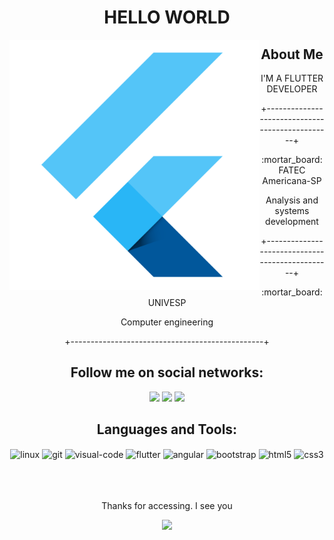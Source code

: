 <!-- title -->
<h1 align="center" >HELLO WORLD</h1>

<!-- image -->
<img align="left" width="400" height="400" src="assets/flutter_logo.png"/>

<!-- about -->
<div align="center">
  <h2>About Me</h2>
  <p>I'M A FLUTTER DEVELOPER</p>
  <p>+------------------------------------------------+</p>
  <p>:mortar_board: FATEC Americana-SP</p>
  <p>Analysis and systems development</p>
  <p>+------------------------------------------------+</p>
  <p>:mortar_board: UNIVESP</p>
  <p>Computer engineering</p>
  <p>+------------------------------------------------+</p>
</div>

<!-- social -->
<div align="center">
  <h2>Follow me on social networks:</h2>
  <a href="https://github.com/matheusjferreira" target="_blank"><img src="https://img.shields.io/badge/-Github-000?style=flat-square&logo=Github&logoColor=white" target="_blank"></a>
  <a href="https://www.linkedin.com/in/matheus-ferreira-8711a71a2/" target="_blank"><img src="https://img.shields.io/badge/-LinkedIn-blue?style=flat-square&logo=Linkedin" target="_blank"></a>
  <a href="https://www.instagram.com/matheus_jediel/" target="_blank"><img src="https://img.shields.io/badge/-Instagram-red?style=flat-square&logo=Instagram&logoColor=white&link" target="_blank"></a>
</div>

<!-- languages & tools -->
<div align="center">
  <h2>Languages and Tools:</h2>
  <img align="center" alt="linux" height="30" width="40" src="https://cdn.jsdelivr.net/gh/devicons/devicon/icons/linux/linux-original.svg">
  <img align="center" alt="git" height="30" width="40" src="https://cdn.jsdelivr.net/gh/devicons/devicon/icons/git/git-original.svg">
  <img align="center" alt="visual-code" height="30" width="40" src="https://cdn.jsdelivr.net/gh/devicons/devicon/icons/vscode/vscode-original.svg">
  <img align="center" alt="flutter" height="30" width="40" src="https://cdn.jsdelivr.net/gh/devicons/devicon/icons/flutter/flutter-original.svg">
  <img align="center" alt="angular" height="30" width="40" src="https://cdn.jsdelivr.net/gh/devicons/devicon/icons/angularjs/angularjs-original.svg">
  <img align="center" alt="bootstrap" height="30" width="40" src="https://cdn.jsdelivr.net/gh/devicons/devicon/icons/bootstrap/bootstrap-original.svg">
  <img align="center" alt="html5" height="30" width="40" src="https://cdn.jsdelivr.net/gh/devicons/devicon/icons/html5/html5-original.svg">
  <img align="center" alt="css3" height="30" width="40" src="https://cdn.jsdelivr.net/gh/devicons/devicon/icons/css3/css3-original.svg">
</div>

<br>
<br>
<br>

<!-- bye bye -->
<div align="center">
  <p>Thanks for accessing. I see you </p>
  <img height="100" src="https://user-images.githubusercontent.com/59848966/153527094-b3933dfa-2410-4bd4-b705-6f54f0092ab1.gif"/>
</div>

